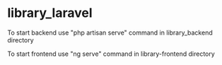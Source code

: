 # library_laravel

To start backend use "php artisan serve" command in library_backend directory

To start frontend use "ng serve" command in library-frontend directory
